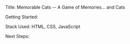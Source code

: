 Title: Memorable Cats -- A Game of Memories... and Cats

Getting Started: <Link to game goes here>



Stack Used: HTML, CSS, JavaScript

Next Steps: <TO BE ADDED UPON COMPLETION>